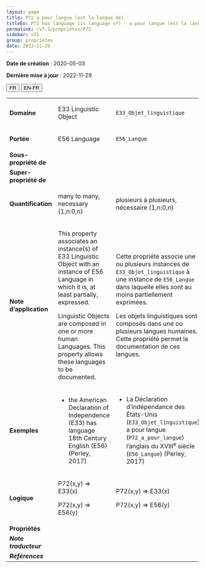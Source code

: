 ```yaml
---
layout: page
title: P72 a pour langue (est la langue de)
titleEn: P72 has language (is language of) - a pour langue (est la langue de)
permalink: /v7.1/proprietes/P72
sidebar: v71
group: proprietes
date: 2022-11-29
---
```


**Date de création** : 2020-05-03

**Dernière mise à jour** : 2022-11-29

<div class="lang-buttons">
  <button id="fr" class="activate">FR</button>
  <button id="en-fr">EN-FR</button>
</div>

<table>
				<tbody>
				<tr>
					<td><strong>Domaine</strong></td>
					<td class="en"><p>E33 Linguistic Object</p>
							</td>
						<td><p><code class="language-plaintext highlighter-rouge">E33_Objet_linguistique</code></p>
							</td>
						</tr>
					<tr>
					<td><strong>Portée</strong></td>
					<td class="en"><p>E56 Language</p>
							</td>
						<td><p><code class="language-plaintext highlighter-rouge">E56_Langue</code></p>
							</td>
						</tr>
					<tr>
					<td><strong>Sous-propriété de</strong></td>
					<td class="en"><p></p>
							</td>
						<td><p></p>
							</td>
						</tr>
					<tr>
					<td><strong>Super-propriété de</strong></td>
					<td class="en"><p></p>
							</td>
						<td><p></p>
							</td>
						</tr>
					<tr>
					<td><strong>Quantification</strong></td>
					<td class="en"><p>many to many, necessary (1,n:0,n)</p>
							</td>
						<td><p>plusieurs à plusieurs, nécessaire (1,n:0,n)</p>
							</td>
						</tr>
					<tr>
					<td><strong>Note d’application</strong></td>
					<td class="en"><p>This property associates an instance(s) of E33 Linguistic Object with an instance of E56 Language in which it is, at least partially, expressed.</p>
							<p></p>
							<p>Linguistic Objects are composed in one or more human Languages. This property allows these languages to be documented.</p>
							</td>
						<td><p>Cette propriété associe une ou plusieurs instances de <code class="language-plaintext highlighter-rouge">E33_Objet_linguistique</code> à une instance de <code class="language-plaintext highlighter-rouge">E56_Langue</code> dans laquelle elles sont au moins partiellement exprimées.</p>
							<p></p>
							<p>Les objets linguistiques sont composés dans une ou plusieurs langues humaines. Cette propriété permet la documentation de ces langues.</p>
							</td>
						</tr>
					<tr>
					<td><strong>Exemples</strong></td>
					<td class="en"><ul><li><p>the American Declaration of Independence (E33) has language 18th Century English (E56) (Perley, 2017)</p>
							</li>
									</ul></td>
						<td><ul><li><p>La Déclaration d’indépendance des États-Unis (<code class="language-plaintext highlighter-rouge">E33_Objet_linguistique</code>) a pour langue (<code class="language-plaintext highlighter-rouge">P72_a_pour_langue</code>) l’anglais du XVIII<sup>e</sup> siècle (<code class="language-plaintext highlighter-rouge">E56_Langue</code>) (Perley, 2017)</p>
							</li>
									</ul></td>
						</tr>
					<tr>
					<td><strong>Logique</strong></td>
					<td class="en"><p>P72(x,y) ⇒ E33(x)</p>
							<p>P72(x,y) ⇒ E56(y)</p>
							</td>
						<td><p>P72(x,y) ⇒ E33(x)</p>
							<p>P72(x,y) ⇒ E56(y)</p>
							</td>
						</tr>
					<tr>
					<td><strong>Propriétés</strong></td>
					<td class="en"><p></p>
							</td>
						<td><p></p>
							</td>
						</tr>
					<tr>
					<td><strong><em>Note traducteur</em></strong></td>
					<td colspan="2"><p></p>
							</td>
						</tr>
					<tr>
					<td><strong><em>Références</em></strong></td>
					<td colspan="2"><p><em></em></p>
							</td>
						</tr>
					</tbody>
				</table>
				